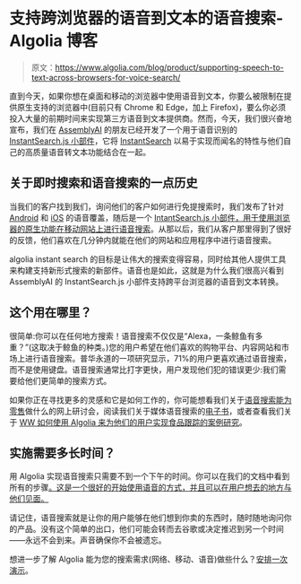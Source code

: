 # 支持跨浏览器的语音到文本的语音搜索- Algolia 博客

> 原文：<https://www.algolia.com/blog/product/supporting-speech-to-text-across-browsers-for-voice-search/>

直到今天，如果你想在桌面和移动的浏览器中使用语音到文本，你要么被限制在提供原生支持的浏览器中(目前只有 Chrome 和 Edge，加上 Firefox)，要么你必须投入大量的前期时间来实现第三方语音到文本提供商。然而，今天，我们很兴奋地宣布，我们在 [AssemblyAI](https://www.assemblyai.com/algolia-voice-search) 的朋友已经开发了一个用于语音识别的 [InstantSearch.js 小部件](https://github.com/AssemblyAI/assemblyai-algolia-voice-widget)，它将 [InstantSearch](https://www.algolia.com/doc/guides/building-search-ui/what-is-instantsearch/js/) 以易于实现而闻名的特性与他们自己的高质量语音转文本功能结合在一起。

## [](#a-little-bit-of-history-on-instantsearch-and-voice-search)关于即时搜索和语音搜索的一点历史

当我们的客户找到我们，询问他们的客户如何进行免提搜索时，我们发布了针对 [Android](https://github.com/algolia/voice-overlay-android/) 和 [iOS](https://github.com/algolia/voice-overlay-ios/) 的语音覆盖，随后是一个 [IntantSearch.js 小部件，用于使用浏览器的原生功能在移动网站上进行语音搜索](https://www.algolia.com/doc/api-reference/widgets/voice-search/js/)。从那以后，我们从客户那里得到了很好的反馈，他们喜欢在几分钟内就能在他们的网站和应用程序中进行语音搜索。

algolia instant search 的目标是让伟大的搜索变得容易，同时给其他人提供工具来构建支持新形式搜索的新部件。语音也是如此，这就是为什么我们很高兴看到 AssemblyAI 的 InstantSearch.js 小部件支持跨平台浏览器的语音到文本转换。

## [](#where-can-you-use-this)这个用在哪里？

很简单:你可以在任何地方搜索！语音搜索不仅仅是“Alexa，一条鲸鱼有多重？”(这取决于鲸鱼的种类。)您的用户希望在他们喜欢的购物平台、内容网站和市场上进行语音搜索。普华永道的一项研究显示，71%的用户更喜欢通过语音搜索，而不是使用键盘。语音搜索通常比打字更快，用户发现他们犯的错误更少:我们需要给他们更简单的搜索方式。

如果你正在寻找更多的灵感和它是如何工作的，你可能想看我们关于[语音搜索能为零售](https://resources.algolia.com/ecommerce/how-to-harness-voice-search-in-the-retail-sector-2)做什么的网上研讨会，阅读我们关于媒体语音搜索的[电子书](https://resources.algolia.com/ebooks/the-guide-to-delightful-voice-search-in-media)，或者查看我们关于 [WW 如何使用 Algolia 来为他们的用户实现食品跟踪的案例研究](https://resources.algolia.com/ecommerce/ww-voice-search)。

## [](#how-long-does-it-take-to-implement)实施需要多长时间？

用 Algolia 实现语音搜索只需要不到一个下午的时间。你可以在我们的文档中看到所有的步骤[。这是一个很好的开始使用语音的方式，并且可以在用户想去的地方与他们见面。](https://www.algolia.com/doc/guides/getting-started/quick-start/tutorials/build-voice-search/)

请记住，语音搜索就是让你的用户能够在他们想到你卖的东西时，随时随地询问你的产品。没有这个简单的出口，他们可能会转而去谷歌或决定推迟到另一个时间——永远不会到来。声音确保你不会被遗忘。

想进一步了解 Algolia 能为您的搜索需求(网络、移动、语音)做些什么？[安排一次演示](https://www.algolia.com/schedule-demo/)。
